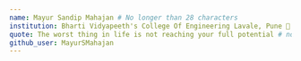 ```yaml
---
name: Mayur Sandip Mahajan # No longer than 28 characters
institution: Bharti Vidyapeeth's College Of Engineering Lavale, Pune 🚩 # no longer than 58 characters
quote: The worst thing in life is not reaching your full potential # no longer than 100 characters, avoid using quotes(") to guarantee the format remains the same.
github_user: MayurSMahajan
---
```

